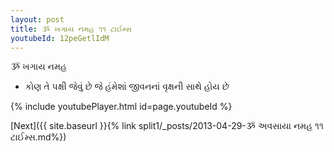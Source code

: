 ```yaml
---
layout: post
title: ૐ ખગાય નમહ ૧૧ ટાઈમ્સ
youtubeId: 12peGetlIdM
---
```

 
 
 ૐ ખગાય નમહ  
 
 -  કોણ તે પક્ષી જેવું છે જે હંમેશાં જીવનનાં વૃક્ષની સાથે હોય છે 
 
  
 
  
 
 
 
 
 
 


{% include youtubePlayer.html id=page.youtubeId %}
 
[Next]({{ site.baseurl }}{% link  split1/_posts/2013-04-29-ૐ અવસાયા નમહ ૧૧ ટાઈમ્સ.md%})
 
